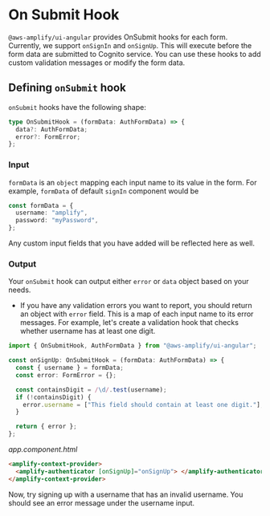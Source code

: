 # On Submit Hook

`@aws-amplify/ui-angular` provides OnSubmit hooks for each form. Currently, we support `onSignIn` and `onSignUp`. This will execute before the form data are submitted to Cognito service. You can use these hooks to add custom validation messages or modify the form data.

## Defining `onSubmit` hook

`onSubmit` hooks have the following shape:

```typescript
type OnSubmitHook = (formData: AuthFormData) => {
  data?: AuthFormData;
  error?: FormError;
};
```

### Input

`formData` is an `object` mapping each input name to its value in the form. For example, `formData` of default `signIn` component would be

```ts
const formData = {
  username: "amplify",
  password: "myPassword",
};
```

Any custom input fields that you have added will be reflected here as well.

### Output

Your `onSubmit` hook can output either `error` or `data` object based on your needs.

- If you have any validation errors you want to report, you should return an object with `error` field. This is a map of each input name to its error messages. For example, let's create a validation hook that checks whether username has at least one digit.

```typescript
import { OnSubmitHook, AuthFormData } from "@aws-amplify/ui-angular";

const onSignUp: OnSubmitHook = (formData: AuthFormData) => {
  const { username } = formData;
  const error: FormError = {};

  const containsDigit = /\d/.test(username);
  if (!containsDigit) {
    error.username = ["This field should contain at least one digit."];
  }

  return { error };
};
```

_app.component.html_

```html
<amplify-context-provider>
  <amplify-authenticator [onSignUp]="onSignUp"> </amplify-authenticator>
</amplify-context-provider>
```

Now, try signing up with a username that has an invalid username. You should see an error message under the username input.
